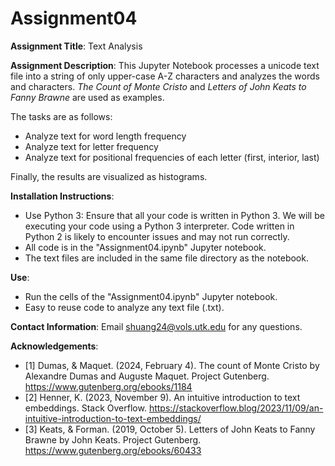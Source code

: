 # Assignment04
**Assignment Title**: Text Analysis 

**Assignment Description**: 
This Jupyter Notebook processes a unicode text file into a string of only upper-case A-Z characters and analyzes the words and characters. *The Count of Monte Cristo* and *Letters of John Keats to Fanny Brawne* are used as examples. 

The tasks are as follows:
- Analyze text for word length frequency
- Analyze text for letter frequency
- Analyze text for positional frequencies of each letter (first, interior, last)

Finally, the results are visualized as histograms.


**Installation Instructions**: 
- Use Python 3: Ensure that all your code is written in Python 3. We will be executing your code using a Python 3 interpreter. Code written in Python 2 is likely to encounter issues and may not run correctly.
- All code is in the "Assignment04.ipynb" Jupyter notebook.
- The text files are included in the same file directory as the notebook.

**Use**:
- Run the cells of the "Assignment04.ipynb" Jupyter notebook.
- Easy to reuse code to analyze any text file (.txt).


**Contact Information**:
Email shuang24@vols.utk.edu for any questions.

**Acknowledgements**:
- [1] Dumas, & Maquet. (2024, February 4). The count of Monte Cristo by Alexandre Dumas and Auguste Maquet. Project Gutenberg. https://www.gutenberg.org/ebooks/1184 
- [2] Henner, K. (2023, November 9). An intuitive introduction to text embeddings. Stack Overflow. https://stackoverflow.blog/2023/11/09/an-intuitive-introduction-to-text-embeddings/
- [3] Keats, & Forman. (2019, October 5). Letters of John Keats to Fanny Brawne by John Keats. Project Gutenberg. https://www.gutenberg.org/ebooks/60433 